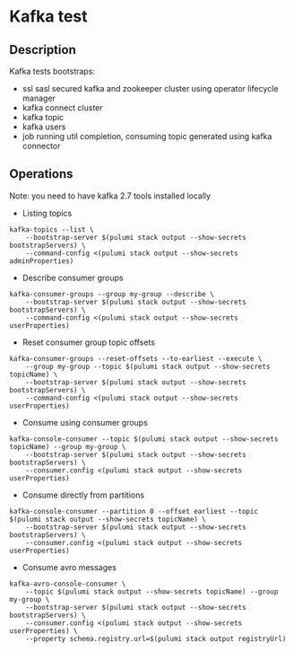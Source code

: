 # Kafka test

## Description

Kafka tests bootstraps:

- ssl sasl secured kafka and zookeeper cluster using operator lifecycle manager
- kafka connect cluster
- kafka topic
- kafka users
- job running util completion, consuming topic generated using kafka connector

## Operations

Note: you need to have kafka 2.7 tools installed locally

- Listing topics

```
kafka-topics --list \
    --bootstrap-server $(pulumi stack output --show-secrets  bootstrapServers) \
    --command-config <(pulumi stack output --show-secrets adminProperties)
```

- Describe consumer groups

```
kafka-consumer-groups --group my-group --describe \
    --bootstrap-server $(pulumi stack output --show-secrets  bootstrapServers) \
    --command-config <(pulumi stack output --show-secrets userProperties) 
```

- Reset consumer group topic offsets

```
kafka-consumer-groups --reset-offsets --to-earliest --execute \
    --group my-group --topic $(pulumi stack output --show-secrets topicName) \
    --bootstrap-server $(pulumi stack output --show-secrets bootstrapServers) \
    --command-config <(pulumi stack output --show-secrets userProperties)
```

- Consume using consumer groups

```
kafka-console-consumer --topic $(pulumi stack output --show-secrets topicName) --group my-group \
    --bootstrap-server $(pulumi stack output --show-secrets  bootstrapServers) \
    --consumer.config <(pulumi stack output --show-secrets userProperties)
```

- Consume directly from partitions

```
kafka-console-consumer --partition 0 --offset earliest --topic $(pulumi stack output --show-secrets topicName) \
    --bootstrap-server $(pulumi stack output --show-secrets  bootstrapServers) \
    --consumer.config <(pulumi stack output --show-secrets userProperties)  
```

- Consume avro messages

```
kafka-avro-console-consumer \
    --topic $(pulumi stack output --show-secrets topicName) --group my-group \
    --bootstrap-server $(pulumi stack output --show-secrets  bootstrapServers) \
    --consumer.config <(pulumi stack output --show-secrets userProperties) \
    --property schema.registry.url=$(pulumi stack output registryUrl)
```